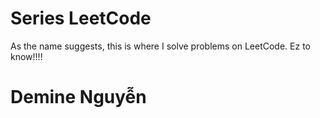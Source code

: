 # Series LeetCode
As the name suggests, this is where I solve problems on LeetCode. Ez to know!!!!
# Demine Nguyễn
